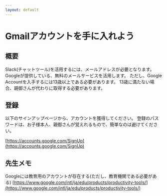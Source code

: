 ```yaml
---
layout: default
---
```


# Gmailアカウントを手に入れよう 

## 概要

Slack(チャットツール)を活用するには、メールアドレスが必要となります。
Googleが提供している、無料のメールサービスを活用します。
ただし、Google Accountを入手するには13歳以上である必要があります。
13歳に満たない場合、親御さんが代わりに取得する必要があります。


## 登録

以下のサインアップページから、アカウントを獲得してください。
登録のパスワードは、お子様本人、親御さんが覚えれるもので、簡単なのは避けてください。

[https://accounts.google.com/SignUp](https://accounts.google.com/SignUp)


## 先生メモ

Googleには教育用のアカウントが存在する(ただし、教育機関である必要がある)
[https://www.google.com/intl/ja/edu/products/productivity-tools/](https://www.google.com/intl/ja/edu/products/productivity-tools/)
